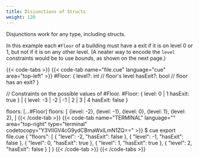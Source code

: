```yaml
---
title: Disjunctions of Structs
weight: 120
---
```


Disjunctions work for any type, including structs.

In this example each `#Floor` of a building
must have a exit if it is on level 0 or 1,
but not if it is on any other level.
(A neater way to encode the `level` constraints would be to use *bounds*, as
shown on the next page.)

{{< code-tabs >}}
{{< code-tab name="file.cue" language="cue" area="top-left" >}}
#Floor: {
	level?:   int  // floor's level
	hasExit?: bool // floor has an exit?
}

// Constraints on the possible values of #Floor.
#Floor: {
	level:   0 | 1
	hasExit: true
} | {
	level:   -3 | -2 | -1 | 2 | 3 | 4
	hasExit: false
}

floors: [...#Floor]
floors: [
	{level: -2},
	{level: -1},
	{level: 0},
	{level: 1},
	{level: 2},
]
{{< /code-tab >}}
{{< code-tab name="TERMINAL" language="" area="top-right" type="terminal" codetocopy="Y3VlIGV4cG9ydCBmaWxlLmN1ZQ==" >}}
$ cue export file.cue
{
    "floors": [
        {
            "level": -2,
            "hasExit": false
        },
        {
            "level": -1,
            "hasExit": false
        },
        {
            "level": 0,
            "hasExit": true
        },
        {
            "level": 1,
            "hasExit": true
        },
        {
            "level": 2,
            "hasExit": false
        }
    ]
}
{{< /code-tab >}}
{{< /code-tabs >}}
